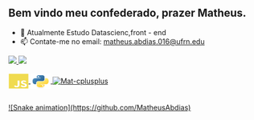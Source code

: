 ## Bem vindo meu confederado, prazer Matheus.

- 🌱 Atualmente Estudo Datascienc,front - end
- 📫  Contate-me no email: matheus.abdias.016@ufrn.edu

<div>
  <a href="https://github.com/MatheusAbdias">
  <img height="180em" src="https://github-readme-stats.vercel.app/api?username=MatheusAbdias&show_icons=false&theme=dark&include_all_commits=true&count_private=true"/>
  <img height="180em" src="https://github-readme-stats.vercel.app/api/top-langs/?username=MatheusAbdias&layout=compact&langs_count=7&theme=dark"/>
</div>
<div style="display: inline_block"><br>
  <img align="center" alt="Mat-Js" height="30" width="40" src="https://raw.githubusercontent.com/devicons/devicon/master/icons/javascript/javascript-plain.svg">
  <img align="center" alt="Mat-Python" height="30" width="40" src="https://raw.githubusercontent.com/devicons/devicon/master/icons/python/python-original.svg">
  <img align="center" alt= "Mat-cplusplus" hight = "30" width = "40" src="https://cdn.jsdelivr.net/gh/devicons/devicon/icons/cplusplus/cplusplus-original.svg" />
</div>
  
  ##
  <div>
    ![Snake animation](https://github.com/MatheusAbdias)
  </div>
